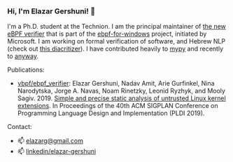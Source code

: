 ### Hi, I'm Elazar Gershuni! 👋
I'm a Ph.D. student at the Technion. I am the principal maintainer of [the new eBPF verifier](https://github.com/vbpf/ebpf_verifier) that is part of the [ebpf-for-windows](https://cloudblogs.microsoft.com/opensource/2021/05/10/making-ebpf-work-on-windows/) project, initiated by Microsoft. I am working on formal verification of software, and Hebrew NLP (check out [this diacritizer](https://nakdimon.org)). I have contributed heavily to [mypy](https://github.com/python/mypy/) and recently to [anyway](https://github.com/hasadna/anyway/). 

Publications:
* [vbpf/ebpf_verifier](https://github.com/vbpf/ebpf_verifier): Elazar Gershuni, Nadav Amit, Arie Gurfinkel, Nina Narodytska, Jorge A. Navas, Noam Rinetzky, Leonid Ryzhyk, and Mooly Sagiv. 2019. [Simple and precise static analysis of untrusted Linux kernel extensions](https://dl.acm.org/doi/pdf/10.1145/3314221.3314590). In Proceedings of the 40th ACM SIGPLAN Conference on Programming Language Design and Implementation (PLDI 2019).

<!--
**elazarg/elazarg** is a ✨ _special_ ✨ repository because its `README.md` (this file) appears on your GitHub profile.

Here are some ideas to get you started:

- 🔭 I’m currently working on ...
- 🌱 I’m currently learning ...
- 👯 I’m looking to collaborate on ...
- 🤔 I’m looking for help with ...
- 💬 Ask me about ...
- ⚡ Fun fact: ...
-->

Contact:
- 📫 elazarg@gmail.com
- 📫 [linkedin/elazar-gershuni](https://www.linkedin.com/in/elazar-gershuni/)
